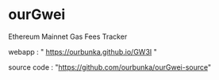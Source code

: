 # ourGwei
Ethereum Mainnet Gas Fees Tracker

webapp : " https://ourbunka.github.io/GW3I "

source code : "https://github.com/ourbunka/ourGwei-source"
